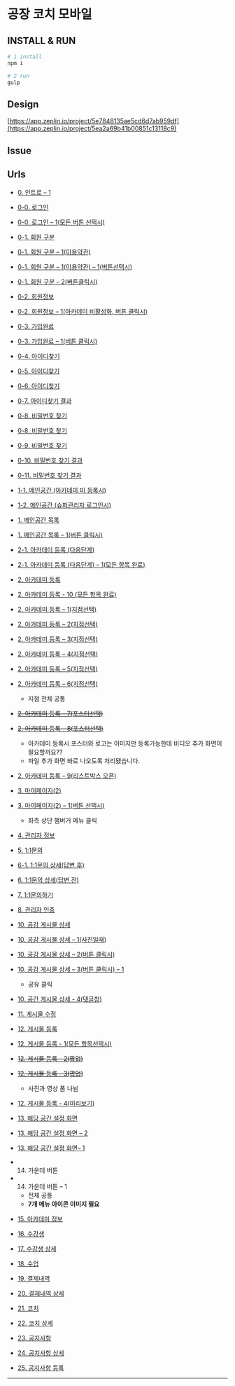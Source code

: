 # 공장 코치 모바일

## INSTALL & RUN

```bash
# 1 install
npm i

# 2 run
gulp
```

## Design

[https://app.zeplin.io/project/5e7848135ae5cd6d7ab959df](https://app.zeplin.io/project/5ea2a69b41b00851c13118c9)

## Issue

## Urls

- [0. 인트로 – 1](https://boring-pike-e46cc3.netlify.app/0.html)
- [0-0. 로그인](https://boring-pike-e46cc3.netlify.app/0-0.html)
- [0-0. 로그인 – 1(모든 버튼 선택시)](https://boring-pike-e46cc3.netlify.app/0-0.html)
- [0-1. 회원 구분](https://boring-pike-e46cc3.netlify.app/0-1.html)
- [0-1. 회원 구분 – 1(이용약관)](https://boring-pike-e46cc3.netlify.app/0-1.html)
- [0-1. 회원 구분 – 1(이용약관) – 1(버튼선택시)](https://boring-pike-e46cc3.netlify.app/0-1.html)
- [0-1. 회원 구분 – 2(버튼클릭시)](https://boring-pike-e46cc3.netlify.app/0-1.html)
- [0-2. 회원정보](https://boring-pike-e46cc3.netlify.app/0-2.html)
- [0-2. 회원정보 – 1(아카데미 비활성화, 버튼 클릭시)](https://boring-pike-e46cc3.netlify.app/0-2.html)
- [0-3. 가입완료](https://boring-pike-e46cc3.netlify.app/0-3.html)
- [0-3. 가입완료 – 1(버튼 클릭시)](https://boring-pike-e46cc3.netlify.app/0-3.html)
- [0-4. 아이디찾기](https://boring-pike-e46cc3.netlify.app/0-4.html)
- [0-5. 아이디찾기 ](https://boring-pike-e46cc3.netlify.app/0-5.html)
- [0-6. 아이디찾기 ](https://boring-pike-e46cc3.netlify.app/0-6.html)
- [0-7. 아이디찾기 결과](https://boring-pike-e46cc3.netlify.app/0-7.html)
- [0-8. 비밀번호 찾기](https://boring-pike-e46cc3.netlify.app/0-8.html)
- [0-8. 비밀번호 찾기 ](https://boring-pike-e46cc3.netlify.app/0-8.html)
- [0-9. 비밀번호 찾기](https://boring-pike-e46cc3.netlify.app/0-9.html)
- [0-10. 비밀번호 찾기 결과](https://boring-pike-e46cc3.netlify.app/0-10.html)
- [0-11. 비밀번호 찾기 결과 ](https://boring-pike-e46cc3.netlify.app/0-11.html)

- [1-1. 메인공간 (아카데미 미 등록시)](https://boring-pike-e46cc3.netlify.app/1-1.html)
- [1-2. 메인공간 (슈퍼관리자 로그인시)](https://boring-pike-e46cc3.netlify.app/1-2.html)
- [1. 메인공간 목록](https://boring-pike-e46cc3.netlify.app/1.html)
- [1. 메인공간 목록 – 1(버튼 클릭시)](https://boring-pike-e46cc3.netlify.app/1.html)
- [2-1. 아카데미 등록 (다음단계)](https://boring-pike-e46cc3.netlify.app/2-1.html)
- [2-1. 아카데미 등록 (다음단계) – 1(모든 항목 완료)](https://boring-pike-e46cc3.netlify.app/2-1.html)
- [2. 아카데미 등록 ](https://boring-pike-e46cc3.netlify.app/2.html)
- [2. 아카데미 등록 - 10 (모든 항목 완료)](https://boring-pike-e46cc3.netlify.app/2-10.html)
- [2. 아카데미 등록 – 1(지점선택)](https://boring-pike-e46cc3.netlify.app/2-2.html)
- [2. 아카데미 등록 – 2(지점선택) ](https://boring-pike-e46cc3.netlify.app/2-2.html)
- [2. 아카데미 등록 – 3(지점선택)](https://boring-pike-e46cc3.netlify.app/2-2.html)
- [2. 아카데미 등록 – 4(지점선택)](https://boring-pike-e46cc3.netlify.app/2-2.html)
- [2. 아카데미 등록 – 5(지점선택)](https://boring-pike-e46cc3.netlify.app/2-2.html)
- [2. 아카데미 등록 – 6(지점선택) ](https://boring-pike-e46cc3.netlify.app/2-2.html)
  - 지점 전체 공통
- ~~[2. 아카데미 등록 – 7(포스터선택) ]()~~
- ~~[2. 아카데미 등록 – 8(포스터선택)]()~~
  - 아카데미 등록시 포스터와 로고는 이미지만 등록가능한데 비디오 추가 화면이 필요할까요??
  - 파일 추가 화면 바로 나오도록 처리됐습니다.
- [2. 아카데미 등록 – 9(리스트박스 오픈)](https://boring-pike-e46cc3.netlify.app/2-2.html)
- [3. 마이페이지(2)](https://boring-pike-e46cc3.netlify.app/1.html)
- [3. 마이페이지(2) – 1(버튼 선택시)](https://boring-pike-e46cc3.netlify.app/1.html)
  - 좌측 상단 햄버거 메뉴 클릭
- [4. 관리자 정보](https://boring-pike-e46cc3.netlify.app/4.html)
- [5. 1:1문의](https://boring-pike-e46cc3.netlify.app/5.html)
- [6-1. 1:1문의 상세(답변 후)](https://boring-pike-e46cc3.netlify.app/6.html)
- [6. 1:1문의 상세(답변 전)](https://boring-pike-e46cc3.netlify.app/6.html)
- [7. 1:1문의하기](https://boring-pike-e46cc3.netlify.app/7.html)
- [8. 관리자 인증](https://boring-pike-e46cc3.netlify.app/8.html)
- [10. 공감 게시물 상세](https://boring-pike-e46cc3.netlify.app/10.html)
- [10. 공감 게시물 상세 – 1(사진일때)](https://boring-pike-e46cc3.netlify.app/10.html)
- [10. 공감 게시물 상세 – 2(버튼 클릭시)](https://boring-pike-e46cc3.netlify.app/10.html)
- [10. 공감 게시물 상세 – 3(버튼 클릭시) – 1](https://boring-pike-e46cc3.netlify.app/10.html)
    - 공유 클릭
- [10. 공간 게시물 상세 - 4(댓글창)](https://boring-pike-e46cc3.netlify.app/10-4.html)
- [11. 게시물 수정](https://boring-pike-e46cc3.netlify.app/11.html)
- [12. 게시물 등록](https://boring-pike-e46cc3.netlify.app/12.html)
- [12. 게시물 등록 - 1(모든 항목선택시)](https://boring-pike-e46cc3.netlify.app/12.html)
- ~~[12. 게시물 등록 - 2(팝업)](https://boring-pike-e46cc3.netlify.app/12.html)~~
- ~~[12. 게시물 등록 - 3(팝업)](https://boring-pike-e46cc3.netlify.app/12.html)~~
    - 사진과 영상 폼 나뉨
- [12. 게시물 등록 - 4(미리보기)](https://boring-pike-e46cc3.netlify.app/12-4.html)
- [13. 해당 공간 설정 화면](https://boring-pike-e46cc3.netlify.app/13.html)
- [13. 해당 공간 설정 화면 – 2](https://boring-pike-e46cc3.netlify.app/13.html)
- [13. 해당 공간 설정 화면– 1](https://boring-pike-e46cc3.netlify.app/13.html)
- 14. 가운데 버튼
- 14. 가운데 버튼 – 1
    - 전체 공통
    - **7개 메뉴 아이콘 이미지 필요**
- [15. 아카데미 정보](https://boring-pike-e46cc3.netlify.app/15.html)
- [16. 수강생](https://boring-pike-e46cc3.netlify.app/16.html)
- [17. 수강생 상세](https://boring-pike-e46cc3.netlify.app/17.html)
- [18. 수업](https://boring-pike-e46cc3.netlify.app/18.html)
- [19. 결제내역](https://boring-pike-e46cc3.netlify.app/19.html)
- [20. 결제내역 상세](https://boring-pike-e46cc3.netlify.app/20.html)
- [21. 코치](https://boring-pike-e46cc3.netlify.app/21.html)
- [22. 코치 상세](https://boring-pike-e46cc3.netlify.app/22.html)
- [23. 공지사항](https://boring-pike-e46cc3.netlify.app/23.html)
- [24. 공지사항 상세](https://boring-pike-e46cc3.netlify.app/24.html)
- [25. 공지사항 등록](https://boring-pike-e46cc3.netlify.app/25.html)
---

